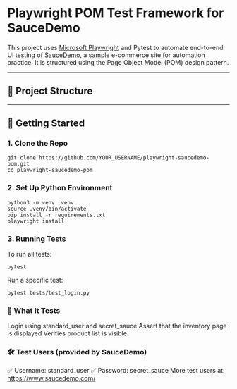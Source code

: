 # Playwright POM Test Framework for SauceDemo

This project uses [Microsoft Playwright](https://playwright.dev/python/) and Pytest to automate end-to-end UI testing of [SauceDemo](https://www.saucedemo.com), a sample e-commerce site for automation practice. It is structured using the Page Object Model (POM) design pattern.

---

## 📁 Project Structure


---

## 🚀 Getting Started

### 1. Clone the Repo

```
git clone https://github.com/YOUR_USERNAME/playwright-saucedemo-pom.git
cd playwright-saucedemo-pom
```
### 2. Set Up Python Environment
```
python3 -m venv .venv
source .venv/bin/activate
pip install -r requirements.txt
playwright install
```
### 3. Running Tests
To run all tests:
```
pytest
```
Run a specific test:
```
pytest tests/test_login.py

```
### 🧪 What It Tests
Login using standard_user and secret_sauce
Assert that the inventory page is displayed
Verifies product list is visible

### 🛠️ Test Users (provided by SauceDemo)
✅ Username: standard_user
✅ Password: secret_sauce
More test users at: https://www.saucedemo.com/